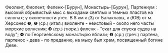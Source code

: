 ---
---

Феолент, Фиолент, Феленк-⟦Бурун⟧, Монастырь-⟦Бурун⟧, Партениум
: высокий обрывистый мыс с выходами светлых и темных пластов на склонах; у оконечности утес. В 8 км к ⦅З⦆ от Балаклавы, к ⦅ЮВ⦆ от м. Херсонес ❶, ❷ ⦅ср.⦆ ⦅итал.⦆ виоленте - неистовый - около него часты морские волнения; ❸ ⦅ср.⦆ ⦅тюрк.⦆ филенк - "скат для спуска судов на воду"; ❹ по Георгиевскому монастырю вблизи; ❺ ⦅ср.⦆ ⦅греч.⦆ партена, партенос - дева - по преданию, на мысу был храм, посвященный богине Деве.
